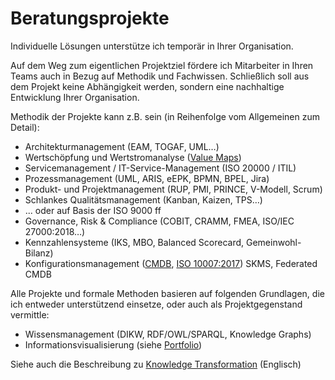# Beratungsprojekte

Individuelle Lösungen unterstütze ich temporär in Ihrer Organisation.

Auf dem Weg zum eigentlichen Projektziel fördere ich Mitarbeiter in Ihren Teams auch in Bezug auf Methodik und Fachwissen. Schließlich soll aus dem Projekt keine Abhängigkeit werden, sondern eine nachhaltige Entwicklung Ihrer Organisation.

Methodik der Projekte kann z.B. sein (in Reihenfolge vom Allgemeinen zum Detail):

* Architekturmanagement (EAM, TOGAF, UML…)
* Wertschöpfung und Wertstromanalyse ([Value Maps](https://observablehq.com/@bogo/value-maps-guide?collection=@bogo/kts-user-documentation))
* Servicemanagement / IT-Service-Management (ISO 20000 / ITIL)
* Prozessmanagement (UML, ARIS, eEPK, BPMN, BPEL, Jira)
* Produkt- und Projektmanagement (RUP, PMI, PRINCE, V-Modell, Scrum)
* Schlankes Qualitätsmanagement (Kanban, Kaizen, TPS…) 
* ... oder auf Basis der ISO 9000 ff
* Governance, Risk & Compliance (COBIT, CRAMM, FMEA, ISO/IEC 27000:2018…)
* Kennzahlensysteme (IKS, MBO, Balanced Scorecard, Gemeinwohl-Bilanz)
* Konfigurationsmanagement ([CMDB](/cmdb), [ISO 10007:2017](https://www.iso.org/standard/70400.html)) SKMS, Federated CMDB

Alle Projekte und formale Methoden basieren auf folgenden Grundlagen, die ich entweder unterstützend einsetze, oder auch als Projektgegenstand vermittle:

* Wissensmanagement (DIKW, RDF/OWL/SPARQL, Knowledge Graphs)
* Informationsvisualisierung (siehe [Portfolio](https://observablehq.com/collection/@bogo/portfolio))

Siehe auch die Beschreibung zu [Knowledge Transformation](/knowledge-transformation/) (Englisch)
